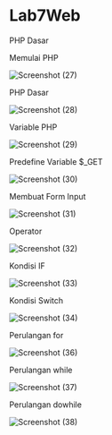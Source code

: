 # Lab7Web
PHP Dasar

Memulai PHP

![Screenshot (27)](https://user-images.githubusercontent.com/81596397/117650510-ffe28200-b1ba-11eb-90a0-9f8fda96acc2.png)

PHP Dasar

![Screenshot (28)](https://user-images.githubusercontent.com/81596397/117650571-17ba0600-b1bb-11eb-8c66-12d6ee5aa56d.png)

Variable PHP

![Screenshot (29)](https://user-images.githubusercontent.com/81596397/117650629-26a0b880-b1bb-11eb-999d-c492cb8e2e7f.png)

Predefine Variable $_GET

![Screenshot (30)](https://user-images.githubusercontent.com/81596397/117650687-38825b80-b1bb-11eb-91fc-5a6f7248102d.png)

Membuat Form Input 

![Screenshot (31)](https://user-images.githubusercontent.com/81596397/117650727-433cf080-b1bb-11eb-85c1-b034818a3cd4.png)

Operator

![Screenshot (32)](https://user-images.githubusercontent.com/81596397/117650810-61a2ec00-b1bb-11eb-9722-37c539df5f76.png)

Kondisi IF

![Screenshot (33)](https://user-images.githubusercontent.com/81596397/117650899-77b0ac80-b1bb-11eb-84e8-235eeb9fbf3a.png)

Kondisi Switch

![Screenshot (34)](https://user-images.githubusercontent.com/81596397/117650939-839c6e80-b1bb-11eb-849a-a5cee7ccc7ce.png)

Perulangan for

![Screenshot (36)](https://user-images.githubusercontent.com/81596397/117650978-9616a800-b1bb-11eb-910d-aa64c3eb4185.png)

Perulangan while

![Screenshot (37)](https://user-images.githubusercontent.com/81596397/117651016-a3339700-b1bb-11eb-87e1-22932ecdb93b.png)

Perulangan dowhile

![Screenshot (38)](https://user-images.githubusercontent.com/81596397/117651051-ad559580-b1bb-11eb-9372-a25287a87703.png)



